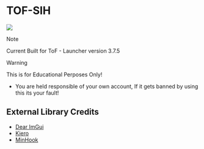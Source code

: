 # TOF-SIH

[![](https://dcbadge.vercel.app/api/server/5PGzs9zmVy)](https://discord.gg/5PGzs9zmVy)

> [!Note]
> Current Built for ToF - Launcher version 3.7.5

> [!Warning]
> This is for Educational Perposes Only!
> - You are held responsible of your own account, If it gets banned by using this its your fault!

## External Library Credits
- [Dear ImGui](https://github.com/ocornut/imgui)
- [Kiero](https://github.com/Rebzzel/kiero)
- [MinHook](https://github.com/TsudaKageyu/minhook)

